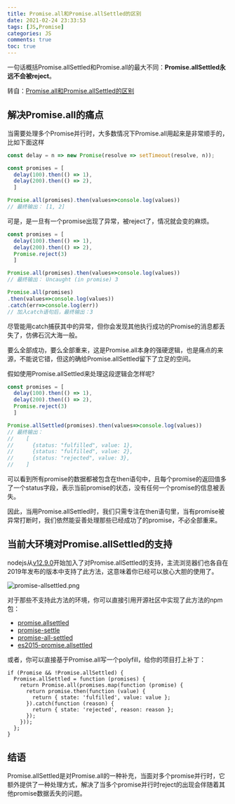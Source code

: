 ```yaml
---
title: Promise.all和Promise.allSettled的区别
date: 2021-02-24 23:33:53
tags: [JS,Promise]
categories: JS
comments: true
toc: true
---
```


一句话概括Promise.allSettled和Promise.all的最大不同：**Promise.allSettled永远不会被reject**。

<!--more-->


转自：[Promise.all和Promise.allSettled的区别](https://segmentfault.com/a/1190000023413699)

## 解决Promise.all的痛点

当需要处理多个Promise并行时，大多数情况下Promise.all用起来是非常顺手的，比如下面这样

```js
const delay = n => new Promise(resolve => setTimeout(resolve, n));

const promises = [
  delay(100).then(() => 1),
  delay(200).then(() => 2),
  ]

Promise.all(promises).then(values=>console.log(values))
// 最终输出： [1, 2]
```

可是，是一旦有一个promise出现了异常，被reject了，情况就会变的麻烦。

```js
const promises = [
  delay(100).then(() => 1),
  delay(200).then(() => 2),
  Promise.reject(3)
  ]

Promise.all(promises).then(values=>console.log(values))
// 最终输出： Uncaught (in promise) 3

Promise.all(promises)
.then(values=>console.log(values))
.catch(err=>console.log(err))
// 加入catch语句后，最终输出：3
```

尽管能用catch捕获其中的异常，但你会发现其他执行成功的Promise的消息都丢失了，仿佛石沉大海一般。

要么全部成功，要么全部重来，这是Promise.all本身的强硬逻辑，也是痛点的来源，不能说它错，但这的确给Promise.allSettled留下了立足的空间。

假如使用Promise.allSettled来处理这段逻辑会怎样呢?

```js
const promises = [
  delay(100).then(() => 1),
  delay(200).then(() => 2),
  Promise.reject(3)
  ]

Promise.allSettled(promises).then(values=>console.log(values))
// 最终输出： 
//    [
//      {status: "fulfilled", value: 1},
//      {status: "fulfilled", value: 2},
//      {status: "rejected", value: 3},
//    ]
```

可以看到所有promise的数据都被包含在then语句中，且每个promise的返回值多了一个status字段，表示当前promise的状态，没有任何一个promise的信息被丢失。

因此，当用Promise.allSettled时，我们只需专注在then语句里，当有promise被异常打断时，我们依然能妥善处理那些已经成功了的promise，不必全部重来。

## 当前大环境对Promise.allSettled的支持

nodejs从[v12.9.0](https://nodejs.org/en/blog/release/v12.9.0/)开始加入了对Promise.allSettled的支持，主流浏览器们也各自在2019年发布的版本中支持了此方法，这意味着你已经可以放心大胆的使用了。

![promise-allsettled.png](https://image-static.segmentfault.com/292/869/2928695017-5f20c43ed364c_articlex)

对于那些不支持此方法的环境，你可以直接引用开源社区中实现了此方法的npm包：

- [promise.allsettled](https://www.npmjs.com/package/promise.allsettled)
- [promise-settle](https://www.npmjs.com/package/promise-settle)
- [promise-all-settled](https://www.npmjs.com/package/promise-all-settled)
- [es2015-promise.allsettled](https://www.npmjs.com/package/es2015-promise.allsettled)

或者，你可以直接基于Promise.all写一个polyfill，给你的项目打上补丁：

```
if (Promise && !Promise.allSettled) {
  Promise.allSettled = function (promises) {
    return Promise.all(promises.map(function (promise) {
      return promise.then(function (value) {
        return { state: 'fulfilled', value: value };
      }).catch(function (reason) {
        return { state: 'rejected', reason: reason };
      });
    }));
  };
}
```

## 结语

Promise.allSettled是对Promise.all的一种补充，当面对多个promise并行时，它额外提供了一种处理方式，解决了当多个promise并行时reject的出现会伴随着其他promise数据丢失的问题。



